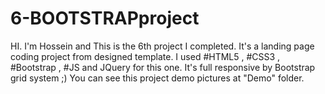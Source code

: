 # 6-BOOTSTRAPproject

HI. I'm Hossein and This is the 6th project I completed.
It's a landing page coding project from designed template.
I used #HTML5 , #CSS3 , #Bootstrap , #JS and JQuery for this one. It's full responsive by Bootstrap grid system ;)
You can see this project demo pictures at "Demo" folder.
